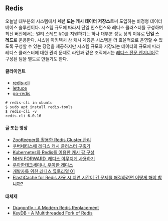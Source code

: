 ## Redis
오늘날 대부분의 시스템에서 **세션 또는 캐시 데이터 저장소**로써 도입하는 비정형 데이터베이스 솔루션이다. 시스템 규모에 따라서 단일 인스턴스와 레디스 클러스터를 구성하며 최신 버전에서는 멀티 스레드 I/O를 지원하기는 하나 대부분 성능 상의 이유로 **단일 스레드**로 운용한다. 시스템 아키텍처 상 캐시 계층은 시스템을 더 효율적으로 운영할 수 있도록 구성할 수 있는 장점을 제공하지만 시스템 규모와 저장되는 데이터의 규모에 따라 레디스 클러스터에 대한 관리 문제로 라인과 같은 조직에서는 [레디스 전문 엔지니어](https://careers.linecorp.com/ko/jobs/1095)로 구성된 팀을 별도로 만들기도 한다.  

#### 클라이언트
- [redis-cli](https://redis.io/docs/manual/cli/)
- [lettuce](https://lettuce.io/)
- [go-redis](https://github.com/go-redis/redis)

```shell
# redis-cli in ubuntu
$ sudo apt install redis-tools
$ redis-cli -v
redis-cli 6.0.16
```

#### 글 또는 영상
- [ZooKeeper를 활용한 Redis Cluster 관리](https://d2.naver.com/helloworld/294797)
- [쿠버네티스에 레디스 캐시 클러스터 구축기](https://tech.kakao.com/2022/02/09/k8s-redis/)
- [Kubernetes와 Redis를 이용한 캐시 팜 구성](https://tech.kakao.com/2020/11/10/if-kakao-2020-commentary-01-kakao/)
- [NHN FORWARD, 레디스 야무지게 사용하기](https://www.youtube.com/watch?v=92NizoBL4uA)
- [우아한테크세미나, 우아한 레디스](https://www.youtube.com/watch?v=mPB2CZiAkKM)
- [개발자를 위한 레디스 튜토리얼 01](https://meetup.toast.com/posts/224)
- [ElastiCache for Redis 사용 시 지연 시간이 긴 문제를 해결하려면 어떻게 해야 합니까?](https://aws.amazon.com/ko/premiumsupport/knowledge-center/elasticache-redis-correct-high-latency/)


#### 대체제

- [Dragonfly - A Modern Redis Replacement](https://dragonflydb.io/)
- [KeyDB - A Multithreaded Fork of Redis](https://docs.keydb.dev/)